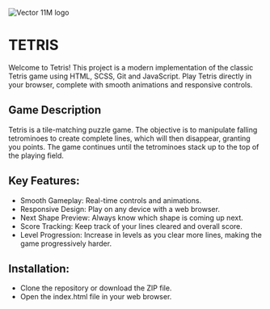 
![Vector 11M logo](https://github.com/Martenelias/Small-projects/assets/124877606/b4005eff-cfa4-4bae-b81a-2d6f8f390906)

# TETRIS

Welcome to Tetris! This project is a modern implementation of the classic Tetris game using HTML, SCSS, Git and JavaScript. Play Tetris directly in your browser, complete with smooth animations and responsive controls.

## Game Description 

Tetris is a tile-matching puzzle game. The objective is to manipulate falling tetrominoes to create complete lines, which will then disappear, granting you points. The game continues until the tetrominoes stack up to the top of the playing field. 

## Key Features: 
- Smooth Gameplay: Real-time controls and animations.  
- Responsive Design: Play on any device with a web browser. 
- Next Shape Preview: Always know which shape is coming up next. 
- Score Tracking: Keep track of your lines cleared and overall score. 
- Level Progression: Increase in levels as you clear more lines, making the game progressively harder.

## Installation: 

- Clone the repository or download the ZIP file. 
- Open the index.html file in your web browser. 
